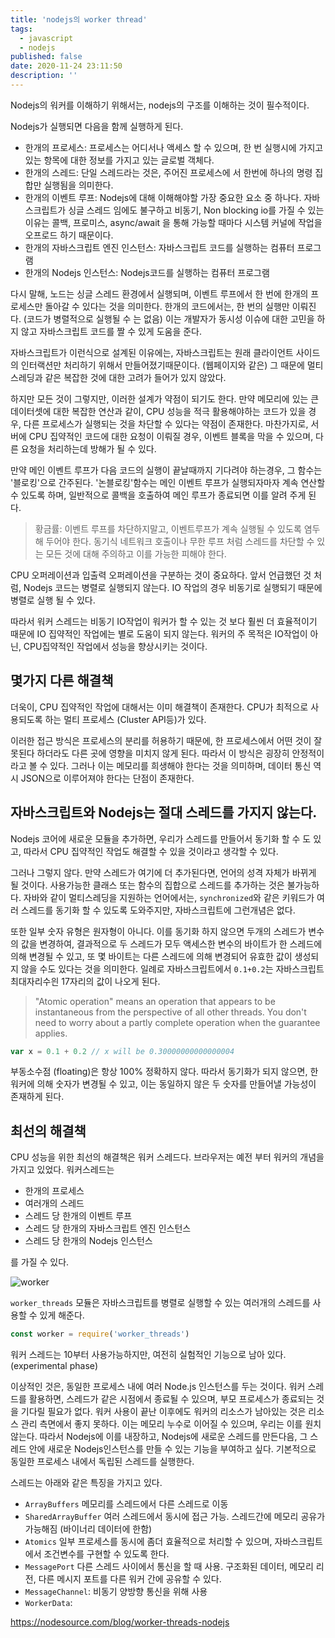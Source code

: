 ```yaml
---
title: 'nodejs의 worker thread'
tags:
  - javascript
  - nodejs
published: false
date: 2020-11-24 23:11:50
description: ''
---
```


Nodejs의 워커를 이해하기 위해서는, nodejs의 구조를 이해하는 것이 필수적이다.

Nodejs가 실행되면 다음을 함께 실행하게 된다.

- 한개의 프로세스: 프로세스는 어디서나 액세스 할 수 있으며, 한 번 실행시에 가지고 있는 항목에 대한 정보를 가지고 있는 글로벌 객체다.
- 한개의 스레드: 단일 스레드라는 것은, 주어진 프로세스에 서 한번에 하나의 명령 집합만 실행됨을 의미한다.
- 한개의 이벤트 루프: Nodejs에 대해 이해해야할 가장 중요한 요소 중 하나다. 자바스크립트가 싱글 스레드 임에도 불구하고 비동기, Non blocking io를 가질 수 있는 이유는 콜백, 프로미스, async/await 을 통해 가능할 때마다 시스템 커널에 작업을 오프로드 하기 때문이다.
- 한개의 자바스크립트 엔진 인스턴스: 자바스크립트 코드를 실행하는 컴퓨터 프로그램
- 한개의 Nodejs 인스턴스: Nodejs코드를 실행하는 컴퓨터 프로그램

다시 말해, 노드는 싱글 스레드 환경에서 실행되며, 이벤트 루프에서 한 번에 한개의 프로세스만 돌아갈 수 있다는 것을 의미한다. 한개의 코드에서는, 한 번의 실행만 이뤄진다. (코드가 병렬적으로 실행될 수 는 없음) 이는 개발자가 동시성 이슈에 대한 고민을 하지 않고 자바스크립트 코드를 짤 수 있게 도움을 준다.

자바스크립트가 이런식으로 설계된 이유에는, 자바스크립트는 원래 클라이언트 사이드의 인터랙션만 처리하기 위해서 만들어졌기때문이다. (웹페이지와 같은) 그 때문에 멀티스레딩과 같은 복잡한 것에 대한 고려가 들어가 있지 않았다.

하지만 모든 것이 그렇지만, 이러한 설계가 약점이 되기도 한다. 만약 메모리에 있는 큰 데이터셋에 대한 복잡한 연산과 같이, CPU 성능을 적극 활용해야하는 코드가 있을 경우, 다른 프로세스가 실행되는 것을 차단할 수 있다는 약점이 존재한다. 마찬가지로, 서버에 CPU 집약적인 코드에 대한 요청이 이뤄질 경우, 이벤트 블록을 막을 수 있으며, 다른 요청을 처리하는데 방해가 될 수 있다.

만약 메인 이벤트 루프가 다음 코드의 실행이 끝날때까지 기다려야 하는경우, 그 함수는 '블로킹'으로 간주된다. '논블로킹'함수는 메인 이벤트 루프가 실행되자마자 계속 연산할 수 있도록 하며, 일반적으로 콜백을 호출하여 메인 루프가 종료되면 이를 알려 주게 된다.

> 황금률: 이벤트 루프를 차단하지말고, 이벤트루프가 계속 실행될 수 있도록 염두해 두어야 한다. 동기식 네트워크 호출이나 무한 루프 처럼 스레드를 차단할 수 있는 모든 것에 대해 주의하고 이를 가능한 피해야 한다.

CPU 오퍼레이션과 입출력 오퍼레이션을 구분하는 것이 중요하다. 앞서 언급했던 것 처럼, Nodejs 코드는 병렬로 실행되지 않는다. IO 작업의 경우 비동기로 실행되기 때문에 병렬로 실행 될 수 있다.

따라서 워커 스레드는 비동기 IO작업이 워커가 할 수 있는 것 보다 훨씬 더 효율적이기 때문에 IO 집약적인 작업에는 별로 도움이 되지 않는다. 워커의 주 목적은 IO작업이 아닌, CPU집약적인 작업에서 성능을 향상시키는 것이다.

## 몇가지 다른 해결책

더욱이, CPU 집약적인 작업에 대해서는 이미 해결책이 존재한다. CPU가 최적으로 사용되도록 하는 멀티 프로세스 (Cluster API등)가 있다.

이러한 접근 방식은 프로세스의 분리를 허용하기 때문에, 한 프로세스에서 어떤 것이 잘못된다 하더라도 다른 곳에 영향을 미치지 않게 된다. 따라서 이 방식은 굉장히 안정적이라고 볼 수 있다. 그러나 이는 메모리를 희생해야 한다는 것을 의미하며, 데이터 통신 역시 JSON으로 이루어져야 한다는 단점이 존재한다.

## 자바스크립트와 Nodejs는 절대 스레드를 가지지 않는다.

Nodejs 코어에 새로운 모듈을 추가하면, 우리가 스레드를 만들어서 동기화 할 수 도 있고, 따라서 CPU 집약적인 작업도 해결할 수 있을 것이라고 생각할 수 있다.

그러나 그렇지 않다. 만약 스레드가 여기에 더 추가된다면, 언어의 성격 자체가 바뀌게 될 것이다. 사용가능한 클래스 또는 함수의 집합으로 스레드를 추가하는 것은 불가능하다. 자바와 같이 멀티스레딩을 지원하는 언어에서는, `synchronized`와 같은 키워드가 여러 스레드를 동기화 할 수 있도록 도와주지만, 자바스크립트에 그런개념은 없다.

또한 일부 숫자 유형은 원자형이 아니다. 이를 동기화 하지 않으면 두개의 스레드가 변수의 값을 변경하여, 결과적으로 두 스레드가 모두 액세스한 변수의 바이트가 한 스레드에 의해 변경될 수 있고, 또 몇 바이트는 다른 스레드에 의해 변경되어 유효한 값이 생성되지 않을 수도 있다는 것을 의미한다. 일례로 자바스크립트에서 `0.1+0.2`는 자바스크립트 최대자리수읜 17자리의 값이 나오게 된다.

> "Atomic operation" means an operation that appears to be instantaneous from the perspective of all other threads. You don't need to worry about a partly complete operation when the guarantee applies.

```javascript
var x = 0.1 + 0.2 // x will be 0.30000000000000004
```

부동소수점 (floating)은 항상 100% 정확하지 않다. 따라서 동기화가 되지 않으면, 한 워커에 의해 숫자가 변경될 수 있고, 이는 동일하지 않은 두 숫자를 만들어낼 가능성이 존재하게 된다.

## 최선의 해결책

CPU 성능을 위한 최선의 해결책은 워커 스레드다. 브라우저는 예전 부터 워커의 개념을 가지고 있었다. 워커스레드는

- 한개의 프로세스
- 여러개의 스레드
- 스레드 당 한개의 이벤트 루프
- 스레드 당 한개의 자바스크립트 엔진 인스턴스
- 스레드 당 한개의 Nodejs 인스턴스

를 가질 수 있다.

![worker](https://images.ctfassets.net/hspc7zpa5cvq/20h5efXHT4bQbuf44mdq2H/a40944191d031217a9169b17a8ef35d6/worker-diagram_2x__1_.jpg)

`worker_threads` 모듈은 자바스크립트를 병렬로 실행할 수 있는 여러개의 스레드를 사용할 수 있게 해준다.

```javascript
const worker = require('worker_threads')
```

워커 스레드는 10부터 사용가능하지만, 여전히 실험적인 기능으로 남아 있다. (experimental phase)

이상적인 것은, 동일한 프로세스 내에 여러 Node.js 인스턴스를 두는 것이다. 워커 스레드를 활용하면, 스레드가 같은 시점에서 종료될 수 있으며, 부모 프로세스가 종료되는 것을 기다릴 필요가 없다. 워커 사용이 끝난 이후에도 워커의 리소스가 남아있는 것은 리소스 관리 측면에서 좋지 못하다. 이는 메모리 누수로 이어질 수 있으며, 우리는 이를 원치 않는다. 따라서 Nodejs에 이를 내장하고, Nodejs에 새로운 스레드를 만든다음, 그 스레드 안에 새로운 Nodejs인스턴스를 만들 수 있는 기능을 부여하고 싶다. 기본적으로 동일한 프로세스 내에서 독립된 스레드를 실행한다.

스레드는 아래와 같은 특징을 가지고 있다.

- `ArrayBuffers` 메모리를 스레드에서 다른 스레드로 이동
- `SharedArrayBuffer` 여러 스레드에서 동시에 접근 가능. 스레드간에 메모리 공유가 가능해짐 (바이너리 데이터에 한함)
- `Atomics` 일부 프로세스를 동시에 좀더 효율적으로 처리할 수 있으며, 자바스크립트에서 조건변수를 구현할 수 있도록 한다.
- `MessagePort` 다른 스레드 사이에서 통신을 할 때 사용. 구조화된 데이터, 메모리 리전, 다른 메시지 포트를 다른 워커 간에 공유할 수 있다.
- `MessageChannel`: 비동기 양방향 통신을 위해 사용
- `WorkerData`:

https://nodesource.com/blog/worker-threads-nodejs
